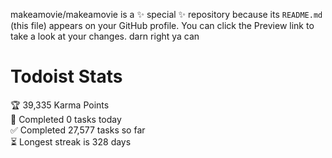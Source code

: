 makeamovie/makeamovie is a ✨ special ✨ repository because its `README.md` (this file) appears on your GitHub profile.
You can click the Preview link to take a look at your changes. darn right ya can

# Todoist Stats

<!-- TODO-IST:START -->
🏆  39,335 Karma Points           
🌸  Completed 0 tasks today           
✅  Completed 27,577 tasks so far           
⏳  Longest streak is 328 days
<!-- TODO-IST:END -->